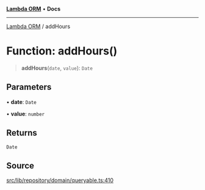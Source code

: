 [**Lambda ORM**](../README.md) • **Docs**

***

[Lambda ORM](../README.md) / addHours

# Function: addHours()

> **addHours**(`date`, `value`): `Date`

## Parameters

• **date**: `Date`

• **value**: `number`

## Returns

`Date`

## Source

[src/lib/repository/domain/queryable.ts:410](https://github.com/lambda-orm/lambdaorm-base/blob/369fa6c47dfcaa18334efd22efe5cc76c83a011a/src/lib/repository/domain/queryable.ts#L410)
